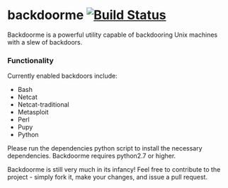 # backdoorme [![Build Status](https://travis-ci.org/Kkevsterrr/backdoorme.png)](https://travis-ci.org/Kkevsterrr/backdoorme)

 Backdoorme is a powerful utility capable of backdooring Unix machines with a slew of backdoors.   
 
### Functionality  
 Currently enabled backdoors include:
 
 - Bash
 - Netcat
 - Netcat-traditional
 - Metasploit
 - Perl
 - Pupy
 - Python
  
Please run the dependencies python script to install the necessary dependencies. Backdoorme requires python2.7 or higher.

Backdoorme is still very much in its infancy! Feel free to contribute to the project - simply fork it, make your changes, and issue a pull request. 
